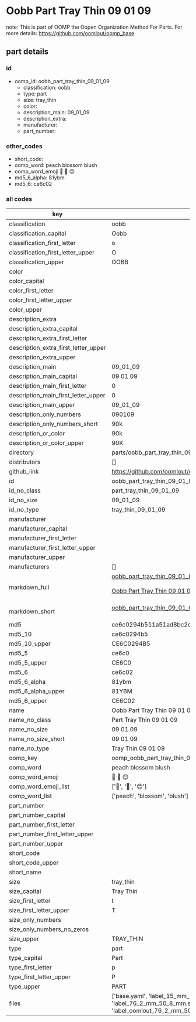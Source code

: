 # Oobb Part Tray Thin 09 01 09  

note: This is part of OOMP the Oopen Organization Method For Parts. For more details: https://github.com/oomlout/oomp_base

##  part details





### id
* oomp_id: oobb_part_tray_thin_09_01_09
  * classification: oobb
  * type: part
  * size: tray_thin
  * color: 
  * description_main: 09_01_09
  * description_extra: 
  * manufacturer: 
  * part_number: 

### other_codes
* short_code: 
* oomp_word: peach blossom blush
* oomp_word_emoji :peach: :blossom: :blush:
* md5_6_alpha: 81ybm
* md5_6: ce6c02

### all codes 
| key | value |  
| --- | --- |  
| classification | oobb |  
| classification_capital | Oobb |  
| classification_first_letter | o |  
| classification_first_letter_upper | O |  
| classification_upper | OOBB |  
| color |  |  
| color_capital |  |  
| color_first_letter |  |  
| color_first_letter_upper |  |  
| color_upper |  |  
| description_extra |  |  
| description_extra_capital |  |  
| description_extra_first_letter |  |  
| description_extra_first_letter_upper |  |  
| description_extra_upper |  |  
| description_main | 09_01_09 |  
| description_main_capital | 09 01 09 |  
| description_main_first_letter | 0 |  
| description_main_first_letter_upper | 0 |  
| description_main_upper | 09_01_09 |  
| description_only_numbers | 090109 |  
| description_only_numbers_short | 90k |  
| description_or_color | 90k |  
| description_or_color_upper | 90K |  
| directory | parts/oobb_part_tray_thin_09_01_09 |  
| distributors | [] |  
| github_link | https://github.com/oomlout/oomlout_oomp_part_src/tree/main/parts/oobb_part_tray_thin_09_01_09/working |  
| id | oobb_part_tray_thin_09_01_09 |  
| id_no_class | part_tray_thin_09_01_09 |  
| id_no_size | 09_01_09 |  
| id_no_type | tray_thin_09_01_09 |  
| manufacturer |  |  
| manufacturer_capital |  |  
| manufacturer_first_letter |  |  
| manufacturer_first_letter_upper |  |  
| manufacturer_upper |  |  
| manufacturers | [] |  
| markdown_full | [oobb_part_tray_thin_09_01_09](https://github.com/oomlout/oomlout_oomp_part_src/tree/main/parts/oobb_part_tray_thin_09_01_09/working)<br>[](https://github.com/oomlout/oomlout_oomp_part_src/tree/main/parts/oobb_part_tray_thin_09_01_09/working)<br>[Oobb Part Tray Thin 09 01 09](https://github.com/oomlout/oomlout_oomp_part_src/tree/main/parts/oobb_part_tray_thin_09_01_09/working)<br><br> |  
| markdown_short | [oobb_part_tray_thin_09_01_09](https://github.com/oomlout/oomlout_oomp_part_src/tree/main/parts/oobb_part_tray_thin_09_01_09/working)<br><br> |  
| md5 | ce6c0294b511a51ad8bc2c81a3c80349 |  
| md5_10 | ce6c0294b5 |  
| md5_10_upper | CE6C0294B5 |  
| md5_5 | ce6c0 |  
| md5_5_upper | CE6C0 |  
| md5_6 | ce6c02 |  
| md5_6_alpha | 81ybm |  
| md5_6_alpha_upper | 81YBM |  
| md5_6_upper | CE6C02 |  
| name | Oobb Part Tray Thin 09 01 09 |  
| name_no_class | Part Tray Thin 09 01 09 |  
| name_no_size | 09 01 09 |  
| name_no_size_short | 09 01 09 |  
| name_no_type | Tray Thin 09 01 09 |  
| oomp_key | oomp_oobb_part_tray_thin_09_01_09 |  
| oomp_word | peach blossom blush |  
| oomp_word_emoji | :peach: :blossom: :blush: |  
| oomp_word_emoji_list | [':peach:', ':blossom:', ':blush:'] |  
| oomp_word_list | ['peach', 'blossom', 'blush'] |  
| part_number |  |  
| part_number_capital |  |  
| part_number_first_letter |  |  
| part_number_first_letter_upper |  |  
| part_number_upper |  |  
| short_code |  |  
| short_code_upper |  |  
| short_name |  |  
| size | tray_thin |  
| size_capital | Tray Thin |  
| size_first_letter | t |  
| size_first_letter_upper | T |  
| size_only_numbers |  |  
| size_only_numbers_no_zeros |  |  
| size_upper | TRAY_THIN |  
| type | part |  
| type_capital | Part |  
| type_first_letter | p |  
| type_first_letter_upper | P |  
| type_upper | PART |  
| files | ['base.yaml', 'label_15_mm_30_mm.pdf', 'label_15_mm_30_mm.svg', 'label_76_2_mm_50_8_mm.pdf', 'label_76_2_mm_50_8_mm.svg', 'label_oomlout_76_2_mm_50_8_mm.pdf', 'label_oomlout_76_2_mm_50_8_mm.svg', 'readme.md', 'working.json', 'working.yaml'] |  
